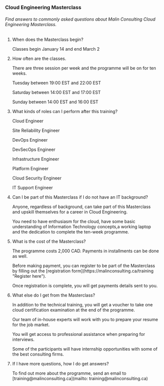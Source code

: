 ### Cloud Engineering Masterclass

###### Find answers to commonly asked questions about Malin Consulting Cloud Engineering Masterclass.

1. When does the Masterclass begin?
<ul>Classes begin January 14 and end March 2</ul> 

2. How often are the classes.
<ul>There are three session per week and the programme will be on for ten weeks.</ul>
<ul>Tuesday between 19:00 EST and 22:00 EST</ul>
<ul>Saturday between 14:00 EST and 17:00 EST</ul>
<ul>Sunday between 14:00 EST and 16:00 EST</ul>

3. What kinds of roles can I perform after this training?
<ul>Cloud Engineer</ul>
<ul>Site Reliability Engineer</ul>
<ul>DevOps Engineer</ul>
<ul>DevSecOps Engineer</ul>
<ul>Infrastructure Engineer</ul>
<ul>Platform Engineer</ul>
<ul>Cloud Security Engineer</ul>
<ul>IT Support Engineer</ul>

4. Can I be part of this Masterclass if I do not have an IT background?
<ul>Anyone, regardless of background, can take part of this Masterclass and upskill themselves for a career in Cloud Engineering.</ul>
<ul>You need to have enthusiasm for the cloud, have some basic understanding of Information Technology concepts,a working laptop and the dedication to complete the ten-week programme.</ul>

5. What is the cost of the Masterclass?
<ul>The programme costs 2,000 CAD. Payments in installments can be done as well.</ul>
<ul>Before making payment, you can register to be part of the Masterclass by filling out the [registration form](https://malinconsulting.ca/training "Register here").</ul>
<ul>Once registration is complete, you will get payments details sent to you.</ul>

6. What else do I get from the Masterclass?
<ul>In addition to the technical training, you will get a voucher to take one cloud certification examination at the end of the programme.</ul>
<ul>Our team of in-house experts will work with you to prepare your resume for the job market.</ul>
<ul>You will get access to professional assistance when preparing for interviews.</ul>
<ul>Some of the participants will have internship opportunities with some of the best consulting firms.</ul>

7. If I have more questions, how I do get answers?
<ul>To find out more about the programme, send an email to [training@malinconsulting.ca](mailto: training@malinconsulting.ca)</ul>